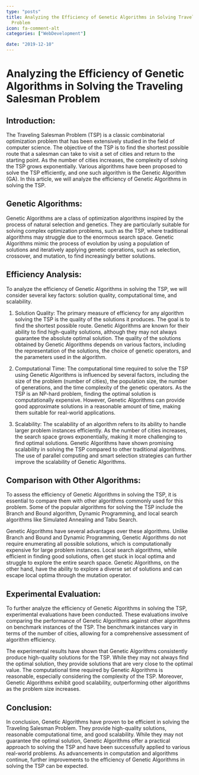```yaml
---
type: "posts"
title: Analyzing the Efficiency of Genetic Algorithms in Solving Traveling Salesman
  Problem
icon: fa-comment-alt
categories: ["WebDevelopment"]

date: "2019-12-10"
---
```




# Analyzing the Efficiency of Genetic Algorithms in Solving the Traveling Salesman Problem

## Introduction:
The Traveling Salesman Problem (TSP) is a classic combinatorial optimization problem that has been extensively studied in the field of computer science. The objective of the TSP is to find the shortest possible route that a salesman can take to visit a set of cities and return to the starting point. As the number of cities increases, the complexity of solving the TSP grows exponentially. Various algorithms have been proposed to solve the TSP efficiently, and one such algorithm is the Genetic Algorithm (GA). In this article, we will analyze the efficiency of Genetic Algorithms in solving the TSP.

## Genetic Algorithms:
Genetic Algorithms are a class of optimization algorithms inspired by the process of natural selection and genetics. They are particularly suitable for solving complex optimization problems, such as the TSP, where traditional algorithms may struggle due to the enormous search space. Genetic Algorithms mimic the process of evolution by using a population of solutions and iteratively applying genetic operations, such as selection, crossover, and mutation, to find increasingly better solutions.

## Efficiency Analysis:
To analyze the efficiency of Genetic Algorithms in solving the TSP, we will consider several key factors: solution quality, computational time, and scalability.

1. Solution Quality:
The primary measure of efficiency for any algorithm solving the TSP is the quality of the solutions it produces. The goal is to find the shortest possible route. Genetic Algorithms are known for their ability to find high-quality solutions, although they may not always guarantee the absolute optimal solution. The quality of the solutions obtained by Genetic Algorithms depends on various factors, including the representation of the solutions, the choice of genetic operators, and the parameters used in the algorithm.

2. Computational Time:
The computational time required to solve the TSP using Genetic Algorithms is influenced by several factors, including the size of the problem (number of cities), the population size, the number of generations, and the time complexity of the genetic operators. As the TSP is an NP-hard problem, finding the optimal solution is computationally expensive. However, Genetic Algorithms can provide good approximate solutions in a reasonable amount of time, making them suitable for real-world applications.

3. Scalability:
The scalability of an algorithm refers to its ability to handle larger problem instances efficiently. As the number of cities increases, the search space grows exponentially, making it more challenging to find optimal solutions. Genetic Algorithms have shown promising scalability in solving the TSP compared to other traditional algorithms. The use of parallel computing and smart selection strategies can further improve the scalability of Genetic Algorithms.

## Comparison with Other Algorithms:
To assess the efficiency of Genetic Algorithms in solving the TSP, it is essential to compare them with other algorithms commonly used for this problem. Some of the popular algorithms for solving the TSP include the Branch and Bound algorithm, Dynamic Programming, and local search algorithms like Simulated Annealing and Tabu Search.

Genetic Algorithms have several advantages over these algorithms. Unlike Branch and Bound and Dynamic Programming, Genetic Algorithms do not require enumerating all possible solutions, which is computationally expensive for large problem instances. Local search algorithms, while efficient in finding good solutions, often get stuck in local optima and struggle to explore the entire search space. Genetic Algorithms, on the other hand, have the ability to explore a diverse set of solutions and can escape local optima through the mutation operator.

## Experimental Evaluation:
To further analyze the efficiency of Genetic Algorithms in solving the TSP, experimental evaluations have been conducted. These evaluations involve comparing the performance of Genetic Algorithms against other algorithms on benchmark instances of the TSP. The benchmark instances vary in terms of the number of cities, allowing for a comprehensive assessment of algorithm efficiency.

The experimental results have shown that Genetic Algorithms consistently produce high-quality solutions for the TSP. While they may not always find the optimal solution, they provide solutions that are very close to the optimal value. The computational time required by Genetic Algorithms is reasonable, especially considering the complexity of the TSP. Moreover, Genetic Algorithms exhibit good scalability, outperforming other algorithms as the problem size increases.

## Conclusion:
In conclusion, Genetic Algorithms have proven to be efficient in solving the Traveling Salesman Problem. They provide high-quality solutions, reasonable computational time, and good scalability. While they may not guarantee the optimal solution, Genetic Algorithms offer a practical approach to solving the TSP and have been successfully applied to various real-world problems. As advancements in computation and algorithms continue, further improvements to the efficiency of Genetic Algorithms in solving the TSP can be expected.